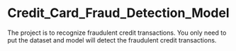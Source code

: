 # Credit_Card_Fraud_Detection_Model
The project is to recognize fraudulent credit transactions. You only need to put the dataset and model will detect the fraudulent credit transactions.
